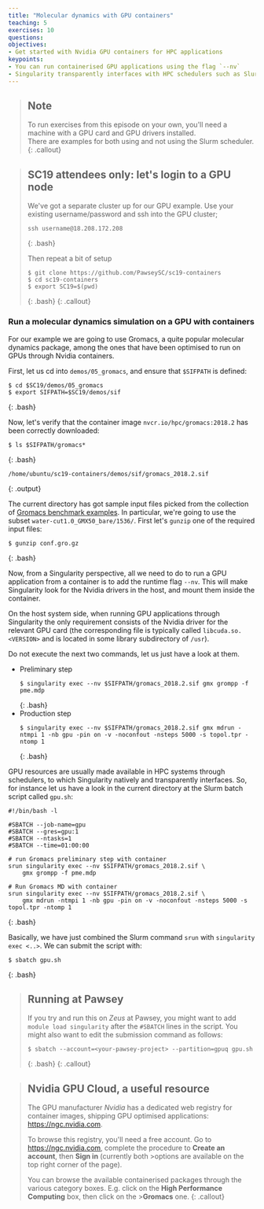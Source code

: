 ```yaml
---
title: "Molecular dynamics with GPU containers"
teaching: 5
exercises: 10
questions:
objectives:
- Get started with Nvidia GPU containers for HPC applications
keypoints:
- You can run containerised GPU applications using the flag `--nv`
- Singularity transparently interfaces with HPC schedulers such as Slurm
---
```



> ## Note
>
> To run exercises from this episode on your own, you'll need a machine with a GPU card and GPU drivers installed.  
> There are examples for both using and not using the Slurm scheduler.
{: .callout}

> ## SC19 attendees only: let's login to a GPU node
>
> We've got a separate cluster up for our GPU example.  Use your existing username/password and ssh into the GPU cluster;
> ```
> ssh username@18.208.172.208
> ```
> {: .bash}
>
> Then repeat a bit of setup
>
> ```
> $ git clone https://github.com/PawseySC/sc19-containers
> $ cd sc19-containers
> $ export SC19=$(pwd)
> ```
> {: .bash}
{: .callout}


### Run a molecular dynamics simulation on a GPU with containers

For our example we are going to use Gromacs, a quite popular molecular dynamics package, among the ones that have been optimised to run on GPUs through Nvidia containers.

First, let us cd into `demos/05_gromacs`, and ensure that `$SIFPATH` is defined:

```
$ cd $SC19/demos/05_gromacs
$ export SIFPATH=$SC19/demos/sif
```
{: .bash}

Now, let's verify that the container image `nvcr.io/hpc/gromacs:2018.2` has been correctly downloaded:

```
$ ls $SIFPATH/gromacs*
```
{: .bash}

```
/home/ubuntu/sc19-containers/demos/sif/gromacs_2018.2.sif
```
{: .output}

The current directory has got sample input files picked from the collection of [Gromacs benchmark examples](ftp://ftp.gromacs.org/pub/benchmarks/water_GMX50_bare.tar.gz). In particular, we're going to use the subset `water-cut1.0_GMX50_bare/1536/`. First let's `gunzip` one of the required input files:

```
$ gunzip conf.gro.gz
```
{: .bash}

Now, from a Singularity perspective, all we need to do to run a GPU application from a container is to add the runtime flag `--nv`. This will make Singularity look for the Nvidia drivers in the host, and mount them inside the container.

On the host system side, when running GPU applications through Singularity the only requirement consists of the Nvidia driver for the relevant GPU card (the corresponding file is typically called `libcuda.so.<VERSION>` and is located in some library subdirectory of `/usr`).

Do not execute the next two commands, let us just have a look at them.

* Preliminary step
  ```
  $ singularity exec --nv $SIFPATH/gromacs_2018.2.sif gmx grompp -f pme.mdp
  ```
  {: .bash}
* Production step
  ```
  $ singularity exec --nv $SIFPATH/gromacs_2018.2.sif gmx mdrun -ntmpi 1 -nb gpu -pin on -v -noconfout -nsteps 5000 -s topol.tpr -ntomp 1
  ```
  {: .bash}

GPU resources are usually made available in HPC systems through schedulers, to which Singularity natively and transparently interfaces. So, for instance let us have a look in the current directory at the Slurm batch script called `gpu.sh`:

```
#!/bin/bash -l

#SBATCH --job-name=gpu
#SBATCH --gres=gpu:1
#SBATCH --ntasks=1
#SBATCH --time=01:00:00

# run Gromacs preliminary step with container
srun singularity exec --nv $SIFPATH/gromacs_2018.2.sif \
    gmx grompp -f pme.mdp

# Run Gromacs MD with container
srun singularity exec --nv $SIFPATH/gromacs_2018.2.sif \
    gmx mdrun -ntmpi 1 -nb gpu -pin on -v -noconfout -nsteps 5000 -s topol.tpr -ntomp 1
```
{: .bash}

Basically, we have just combined the Slurm command `srun` with `singularity exec <..>`. We can submit the script with:

```
$ sbatch gpu.sh
```
{: .bash}


> ## Running at Pawsey
>
> If you try and run this on *Zeus* at Pawsey,
> you might want to add `module load singularity` after the `#SBATCH` lines in the script.
> You might also want to edit the submission command as follows:
> ```
> $ sbatch --account=<your-pawsey-project> --partition=gpuq gpu.sh
> ```
> {: .bash}
{: .callout}


> ## Nvidia GPU Cloud, a useful resource
>
>The GPU manufacturer *Nvidia* has a dedicated web registry for container images, shipping GPU optimised applications: <https://ngc.nvidia.com>.
>
>To browse this registry, you'll need a free account. Go to <https://ngc.nvidia.com>, complete the procedure to **Create an account**, then **Sign in** (currently both >options are available on the top right corner of the page).
>
>You can browse the available containerised packages through the various category boxes. E.g. click on the **High Performance Computing** box, then click on the >**Gromacs** one.
{: .callout}
